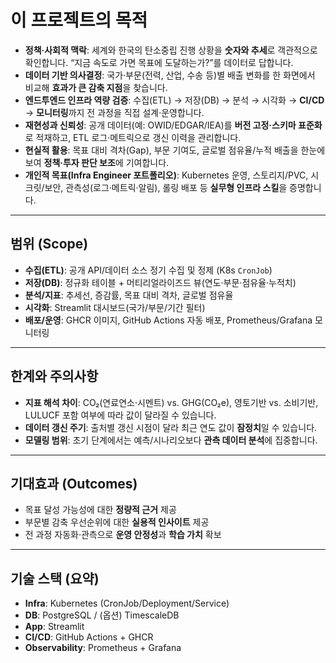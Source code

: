 # 이 프로젝트의 목적

- **정책·사회적 맥락**: 세계와 한국의 탄소중립 진행 상황을 **숫자와 추세**로 객관적으로 확인합니다. “지금 속도로 가면 목표에 도달하는가?”를 데이터로 답합니다.
- **데이터 기반 의사결정**: 국가·부문(전력, 산업, 수송 등)별 배출 변화를 한 화면에서 비교해 **효과가 큰 감축 지점**을 찾습니다.
- **엔드투엔드 인프라 역량 검증**: 수집(ETL) → 저장(DB) → 분석 → 시각화 → **CI/CD** → **모니터링**까지 전 과정을 직접 설계·운영합니다.
- **재현성과 신뢰성**: 공개 데이터(예: OWID/EDGAR/IEA)를 **버전 고정·스키마 표준화**로 적재하고, ETL 로그·메트릭으로 갱신 이력을 관리합니다.
- **현실적 활용**: 목표 대비 격차(Gap), 부문 기여도, 글로벌 점유율/누적 배출을 한눈에 보여 **정책·투자 판단 보조**에 기여합니다.
- **개인적 목표(Infra Engineer 포트폴리오)**: Kubernetes 운영, 스토리지/PVC, 시크릿/보안, 관측성(로그·메트릭·알림), 롤링 배포 등 **실무형 인프라 스킬**을 증명합니다.

---

## 범위 (Scope)

- **수집(ETL)**: 공개 API/데이터 소스 정기 수집 및 정제 (K8s `CronJob`)
- **저장(DB)**: 정규화 테이블 + 머티리얼라이즈드 뷰(연도·부문·점유율·누적치)
- **분석/지표**: 추세선, 증감률, 목표 대비 격차, 글로벌 점유율
- **시각화**: Streamlit 대시보드(국가/부문/기간 필터)
- **배포/운영**: GHCR 이미지, GitHub Actions 자동 배포, Prometheus/Grafana 모니터링

---

## 한계와 주의사항

- **지표 해석 차이**: CO₂(연료연소·시멘트) vs. GHG(CO₂e), 영토기반 vs. 소비기반, LULUCF 포함 여부에 따라 값이 달라질 수 있습니다.
- **데이터 갱신 주기**: 출처별 갱신 시점이 달라 최근 연도 값이 **잠정치**일 수 있습니다.
- **모델링 범위**: 초기 단계에서는 예측/시나리오보다 **관측 데이터 분석**에 집중합니다.

---

## 기대효과 (Outcomes)

- 목표 달성 가능성에 대한 **정량적 근거** 제공
- 부문별 감축 우선순위에 대한 **실용적 인사이트** 제공
- 전 과정 자동화·관측으로 **운영 안정성**과 **학습 가치** 확보

---

## 기술 스택 (요약)

- **Infra**: Kubernetes (CronJob/Deployment/Service)
- **DB**: PostgreSQL / (옵션) TimescaleDB
- **App**: Streamlit
- **CI/CD**: GitHub Actions + GHCR
- **Observability**: Prometheus + Grafana
